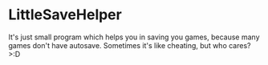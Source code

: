 # LittleSaveHelper

It's just small program which helps you in saving you games, because many games don't have autosave. Sometimes it's like cheating, but who cares? >:D
